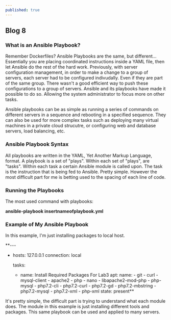 ```yaml
---
published: true
---
```

## Blog 8 

### What is an Ansible Playbook?

Remember Dockerfiles? Ansible Playbooks are the same, but different... Essentially you are placing coordinated instructions inside a YAML file, then let Ansible do the rest of the hard work. Previously, with server configuration management, in order to make a change to a group of servers, each server had to be configured indivudally. Even if they are part of the same group. There wasn't a good efficient way to push these configurations to a group of servers. Ansible and its playbooks have made it possible to do so. Allowing the system administrator to focus more on other tasks. 

Ansible playbooks can be as simple as running a series of commands on different servers in a sequence and rebooting in a specified sequence. They can also be used for more complex tasks such as deploying many virtual machines in a private cloud strucutre, or configuring web and database servers, load balancing, etc.

### Ansible Playbook Syntax

All playbooks are written in the YAML, Yet Another Markup Language, format. A playbook is a set of "plays". Within each set of "plays", are "tasks". Within each task a certain Ansible module is called upon. The task is the instruction that is being fed to Ansible. Pretty simple. However the most difficult part for me is betting used to the spacing of each line of code. 

### Running the Playbooks

The most used command with playbooks:

**ansible-playbook insertnameofplaybook.yml**

### Example of My Ansible Playbook

In this example, I'm just installing packages to local host. 


**---
- hosts: 127.0.0.1
  connection: local
    
  tasks:
    - name: Install Required Packages For Lab3
      apt: 
        name:
          - git
          - curl
          - mysql-client
          - apache2
          - php
          - nano
          - libapache2-mod-php
          - php-mysql
          - php7.2-cli
          - php7.2-curl
          - php7.2-gd
          - php7.2-mbstring
          - php7.2-mysql
          - php7.2-xml
          - php-xml
        state: present**

It's pretty simple, the difficult part is trying to understand what each module does. The module in this example is just installing different tools and packages. This same playbook can be used and applied to many servers.
